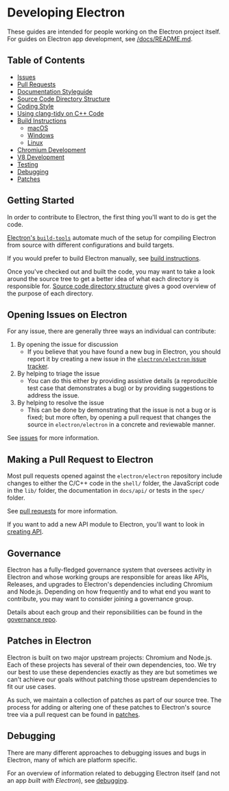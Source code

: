 # Developing Electron

These guides are intended for people working on the Electron project itself.
For guides on Electron app development, see
[/docs/README.md](../README.md#guides-and-tutorials).

## Table of Contents

* [Issues](issues.md)
* [Pull Requests](pull-requests.md)
* [Documentation Styleguide](coding-style.md#documentation)
* [Source Code Directory Structure](source-code-directory-structure.md)
* [Coding Style](coding-style.md)
* [Using clang-tidy on C++ Code](clang-tidy.md)
* [Build Instructions](build-instructions-gn.md)
  * [macOS](build-instructions-macos.md)
  * [Windows](build-instructions-windows.md)
  * [Linux](build-instructions-linux.md)
* [Chromium Development](chromium-development.md)
* [V8 Development](v8-development.md)
* [Testing](testing.md)
* [Debugging](debugging.md)
* [Patches](patches.md)

## Getting Started

In order to contribute to Electron, the first thing you'll want to do is get the code.

[Electron's `build-tools`](https://github.com/electron/build-tools) automate much of the setup for compiling Electron from source with different configurations and build targets.

If you would prefer to build Electron manually, see [build instructions](build-instructions-gn.md).

Once you've checked out and built the code, you may want to take a look around the source tree to get a better idea
of what each directory is responsible for. [Source code directory structure](source-code-directory-structure.md) gives a good overview of the purpose of each directory.

## Opening Issues on Electron

For any issue, there are generally three ways an individual can
contribute:

1. By opening the issue for discussion
    * If you believe that you have found a new bug in Electron, you should report it by creating a new issue in
    the [`electron/electron` issue tracker](https://github.com/electron/electron/issues).
2. By helping to triage the issue
    * You can do this either by providing assistive details (a reproducible test case that demonstrates a bug) or by providing suggestions to address the issue.
3. By helping to resolve the issue
    * This can be done by demonstrating that the issue is not a bug or is fixed;
      but more often, by opening a pull request that changes the source in `electron/electron`
      in a concrete and reviewable manner.

See [issues](issues.md) for more information.

## Making a Pull Request to Electron

Most pull requests opened against the `electron/electron` repository include
changes to either the C/C++ code in the `shell/` folder,
the JavaScript code in the `lib/` folder, the documentation in `docs/api/`
or tests in the `spec/` folder.

See [pull requests](pull-requests.md) for more information.

If you want to add a new API module to Electron, you'll want to look in [creating API](creating-api.md).

## Governance

Electron has a fully-fledged governance system that oversees activity in Electron and whose working groups are responsible for areas like APIs, Releases, and upgrades to Electron's dependencies including Chromium and Node.js. Depending on how frequently and to what end you want to contribute, you may want to consider joining a governance group.

Details about each group and their reponsibilities can be found in the [governance repo](https://github.com/electron/governance).

## Patches in Electron

Electron is built on two major upstream projects: Chromium and Node.js. Each of these projects has several of their own dependencies, too. We try our best to use these dependencies exactly as they are but sometimes we can't achieve our goals without patching those upstream dependencies to fit our use cases.

As such, we maintain a collection of patches as part of our source tree. The process for adding or altering one of these patches to Electron's source tree via a pull request can be found in [patches](patches.md).

## Debugging

There are many different approaches to debugging issues and bugs in Electron, many of which
are platform specific.

For an overview of information related to debugging Electron itself (and not an app _built with Electron_), see [debugging](debugging.md).
